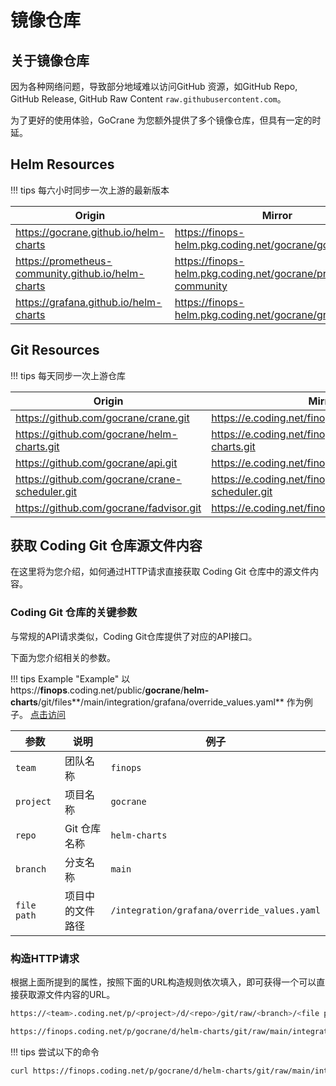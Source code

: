 # 镜像仓库

## 关于镜像仓库

因为各种网络问题，导致部分地域难以访问GitHub 资源，如GitHub Repo, GitHub Release, GitHub Raw Content `raw.githubusercontent.com`。

为了更好的使用体验，GoCrane 为您额外提供了多个镜像仓库，但具有一定的时延。

## Helm Resources

!!! tips 
    每六小时同步一次上游的最新版本

| Origin                                         | Mirror                                              | Type | Public |
| --------------------------------------------- | --------------------------------------------------------- | ------ | ----- |
| https://gocrane.github.io/helm-charts | https://finops-helm.pkg.coding.net/gocrane/gocrane | Helm | [Public](https://finops.coding.net/public-artifacts/gocrane/gocrane/packages) |
|  https://prometheus-community.github.io/helm-charts  | https://finops-helm.pkg.coding.net/gocrane/prometheus-community    | Helm | [Public](https://finops.coding.net/public-artifacts/gocrane/prometheus-community/packages) |
| https://grafana.github.io/helm-charts      | https://finops-helm.pkg.coding.net/gocrane/grafana      | Helm | [Public](https://finops.coding.net/public-artifacts/gocrane/grafana/packages) |

## Git Resources

!!! tips 
    每天同步一次上游仓库

| Origin                                         | Mirror                                              | Type | Public |
| --------------------------------------------- | --------------------------------------------------------- | ------ | ---- |
| https://github.com/gocrane/crane.git | https://e.coding.net/finops/gocrane/crane.git | Git | [Public](https://finops.coding.net/public/gocrane/crane/git/files) |
| https://github.com/gocrane/helm-charts.git | https://e.coding.net/finops/gocrane/helm-charts.git | Git | [Public](https://finops.coding.net/public/gocrane/helm-charts/git/files) |
| https://github.com/gocrane/api.git | https://e.coding.net/finops/gocrane/api.git | Git | [Public](https://finops.coding.net/public/gocrane/api/git/files) |
| https://github.com/gocrane/crane-scheduler.git | https://e.coding.net/finops/gocrane/crane-scheduler.git | Git | [Public](https://finops.coding.net/public/gocrane/crane-scheduler/git/files) |
| https://github.com/gocrane/fadvisor.git | https://e.coding.net/finops/gocrane/fadvisor.git | Git | [Public](https://finops.coding.net/public/gocrane/fadvisor/git/files) |

## 获取 Coding Git 仓库源文件内容

在这里将为您介绍，如何通过HTTP请求直接获取 Coding Git 仓库中的源文件内容。

### Coding Git 仓库的关键参数

与常规的API请求类似，Coding Git仓库提供了对应的API接口。

下面为您介绍相关的参数。

!!! tips Example "Example"
    以 https://**finops**.coding.net/public/**gocrane**/**helm-charts**/git/files**/main/integration/grafana/override_values.yaml** 作为例子。 [点击访问](https://finops.coding.net/public/gocrane/helm-charts/git/files/main/integration/grafana/override_values.yaml)

| 参数 | 说明 | 例子 |
| ---- | ---- | ---- |
| `team` | 团队名称 | `finops` |
| `project` | 项目名称 | `gocrane` |
| `repo` | Git 仓库名称 | `helm-charts` |
| `branch` | 分支名称 | `main` |
| `file path` | 项目中的文件路径 | `/integration/grafana/override_values.yaml` |

### 构造HTTP请求

根据上面所提到的属性，按照下面的URL构造规则依次填入，即可获得一个可以直接获取源文件内容的URL。

```bash
https://<team>.coding.net/p/<project>/d/<repo>/git/raw/<branch>/<file path>?download=false

https://finops.coding.net/p/gocrane/d/helm-charts/git/raw/main/integration/grafana/override_values.yaml?download=false
```

!!! tips
    尝试以下的命令

```bash
curl https://finops.coding.net/p/gocrane/d/helm-charts/git/raw/main/integration/grafana/override_values.yaml?download=false
```
